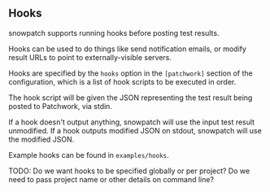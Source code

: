 Hooks
-----

snowpatch supports running hooks before posting test results.

Hooks can be used to do things like send notification emails, or modify result URLs to point to externally-visible servers.

Hooks are specified by the `hooks` option in the `[patchwork]` section of the configuration, which is a list of hook scripts to be executed in order.

The hook script will be given the JSON representing the test result being posted to Patchwork, via stdin.

If a hook doesn't output anything, snowpatch will use the input test result unmodified. If a hook outputs modified JSON on stdout, snowpatch will use the modified JSON.

Example hooks can be found in `examples/hooks`.

 TODO: Do we want hooks to be specified globally or per project? Do we need to pass project name or other details on command line?